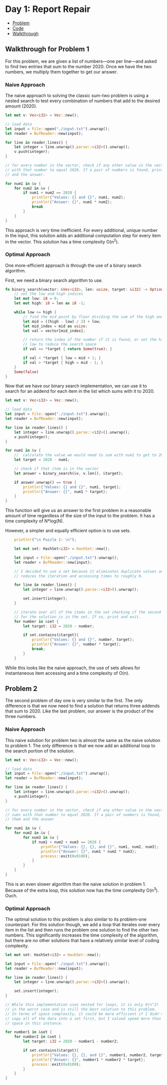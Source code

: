 # Day 1: Report Repair

- [Problem](https://adventofcode.com/2020/day/1)
- [Code](https://github.com/kolton-musgrove/advent-of-code-2020/blob/master/day%201/main.rs)
- [Walkthrough](https://dev.to/koltonmusgrove/advent-of-code-2020-day-1-3cfa)

## Walkthrough for Problem 1

For this problem, we are given a list of numbers—one per line—and asked to find two entries that sum to the number 2020. Once we have the two numbers, we multiply them together to get our answer.

### Naive Approach

The naive approach to solving the classic sum-two problem is using a nested search to test every combination of numbers that add to the desired amount (2020).

```rust
let mut v: Vec<i32> = Vec::new();

// load data
let input = File::open("./input.txt").unwrap();
let reader = BufReader::new(input);

for line in reader.lines() {
    let integer = line.unwrap().parse::<i32>().unwrap();
    v.push(integer);
}

// for every number in the vector, check if any other value in the vector sums
// with that number to equal 2020. If a pair of numbers is found, print them
// and the answer.

for num1 in &v {
    for num2 in &v {
        if num1 + num2 == 2020 {
            println!{"Values: {} and {}", num1, num2};
            println!{"Answer: {}", num1 * num2};
            break
        }
    }
}
```

This approach is very time inefficient. For every additional, unique number in the input, this solution adds an additional computation step for every item in the vector. This solution has a time complexity O(n<sup>2</sup>).

### Optimal Approach

One more-efficient approach is through the use of a binary search algorithm.

First, we need a binary search algorithm to use.

```rust
fn binary_search(vector: &Vec<i32>, len: usize, target: &i32) -> Option<bool> {
    // set the low and high indices
    let mut low: i8 = 0;
    let mut high: i8 = len as i8 -1;

    while low <= high {
        // find the mid point by floor dividing the sum of the high and low
        let mid = ((high - low) / 2) + low;
        let mid_index = mid as usize;
        let val = vector[mid_index];

        // return the index of the number if it is found, or set the high and
        // low to reduce the search space
        if val == *target { return Some(true); }

        if val < *target { low = mid + 1; }
        if val > *target { high = mid - 1; }
    }
    Some(false)
}
```

Now that we have our binary search implementation, we can use it to search for an addend for each item in the list which sums with it to 2020.

```rust
let mut v: Vec<i32> = Vec::new();

// load data
let input = File::open("./input.txt").unwrap();
let reader = BufReader::new(input);

for line in reader.lines() {
    let integer = line.unwrap().parse::<i32>().unwrap();
    v.push(integer);
}

for num1 in &v {
    //  calculate the value we would need to sum with num1 to get to 2020.
    let target = 2020 - num1;

    // check if that item is in the vector
    let answer = binary_search(&v, v.len(), &target);

    if answer.unwrap() == true {
        println!{"Values: {} and {}", num1, target};
        println!{"Answer: {}", num1 * target};
    }
}
```

This function will give us an answer to the first problem in a reasonable amount of time regardless of the size of the input to the problem. It has a time complexity of N\*log(N).

However, a simpler and equally efficient option is to use sets.

```rust
	println!("\n Puzzle 1: \n");

	let mut set: HashSet<i32> = HashSet::new();

	let input = File::open("./input.txt").unwrap();
	let reader = BufReader::new(input);

	// I decided to use a set because it eliminates duplicate values and
    // reduces the iteration and accessing times to roughly 0.

	for line in reader.lines() {
		let integer = line.unwrap().parse::<i32>().unwrap();

		set.insert(integer);
	}

	// iterate over all of the items in the set checking if the second value
    // for the solution is in the set. If so, print and exit.
	for number in &set {
		let target: i32 = 2020 - number;

		if set.contains(&target){
			println!{"Values: {} and {}", number, target};
			println!{"Answer: {}", number * target};
			break;
		}
	}
```

While this looks like the naive approach, the use of sets allows for instantaneous item accessing and a time complexity of O(n).

## Problem 2

The second problem of day one is very similar to the first. The only difference is that we now need to find a solution that returns three addends that sum to 2020. Like the last problem, our answer is the product of the three numbers.

### Naive Approach

This naive solution for problem two is almost the same as the naive solution to problem 1. The only difference is that we now add an additional loop to the search portion of the solution.

```rust
let mut v: Vec<i32> = Vec::new();

// load data
let input = File::open("./input.txt").unwrap();
let reader = BufReader::new(input);

for line in reader.lines() {
    let integer = line.unwrap().parse::<i32>().unwrap();
    v.push(integer);
}

// for every number in the vector, check if any other value in the vector
// sums with that number to equal 2020. If a pair of numbers is found, print
// them and the answer

for num1 in &v {
    for num2 in &v {
        for num3 in &v {
            if num1 + num2 + num3 == 2020 {
                println!{"Values: {}, {}, and {}", num1, num2, num3};
                println!{"Answer: {}", num1 * num2 * num3};
                process::exit(0x0100);
            }
        }
    }
}
```

This is an even slower algorithm than the naive solution in problem 1. Because of the extra loop, this solution now has the time complexity O(n<sup>3</sup>). Ouch.

### Optimal Approach

The optimal solution to this problem is also similar to its problem-one counterpart. For this solution though, we add a loop that iterates over every item in the list and then runs the problem one solution to find the other two numbers. This significantly increases the time complexity of the algorithm, but there are no other solutions that have a relatively similar level of coding complexity.

```rust
let mut set: HashSet<i32> = HashSet::new();

let input = File::open("./input.txt").unwrap();
let reader = BufReader::new(input);

for line in reader.lines() {
    let integer = line.unwrap().parse::<i32>().unwrap();

    set.insert(integer);
}

// While this implementation uses nested for loops, it is only O(n^2)
// in the worst case and is still the best solution to this problem.
// In terms of space complexity, it could be more efficient if I didn't
// copy all of the data into a set first, but I valued speed more than
// space in this instance.

for number1 in &set {
    for number2 in &set {
        let target: i32 = 2020 - number1 - number2;

        if set.contains(&target){
            println!{"Values: {}, {}, and {}", number1, number2, target};
            println!{"Answer: {}", number1 * number2 * target};
            process::exit(0x0100);
        }
    }
}
```
